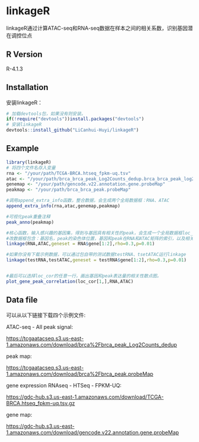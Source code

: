 # linkageR

linkageR通过计算ATAC-seq和RNA-seq数据在样本之间的相关系数，识别基因潜在调控位点

## R Version

R-4.1.3

## Installation

安装linkageR：

``` r
# 加载devtools包，如果没有则安装。
if(!require("devtools"))install.packages("devtools")
# 安装linkageR
devtools::install_github("LiCanhui-Huyi/linkageR")
```

## Example

``` r
library(linkageR)
# 将四个文件名存入变量
rna <- "/your/path/TCGA-BRCA.htseq_fpkm-uq.tsv"
atac <- "/your/path/brca_brca_peak_Log2Counts_dedup.brca_brca_peak_log2counts_dedup"
genemap <- "/your/path/gencode.v22.annotation.gene.probeMap"
peakmap <- "/your/path/brca_brca_peak.probeMap"

#调用append_extra_info函数，整合数据，会生成两个全局数据框：RNA、ATAC
append_extra_info(rna,atac,genemap,peakmap)

#可视化peak重叠注释
peak_anno(peakmap)

#核心函数，输入感兴趣的基因集，得到与基因具有相关性的peak，会生成一个全局数据框loc_cor,
#改数据框包含：基因名，peak的染色体位置，基因和peak在RNA和ATAC矩阵的索引，以及相关性系数和p值
linkage(RNA,ATAC,geneset = RNA$gene[1:2],rho=0.3,p=0.01)

#如果你没有下载示例数据，可以通过包自带的测试数据testRNA、tsetATAC运行linkage
linkage(testRNA,testATAC,geneset = testRNA$gene[1:2],rho=0.3,p=0.01)


#最后可以选择loc_cor的任意一行，画出基因和peak表达量的相关性散点图。
plot_gene_peak_correlation(loc_cor[1,],RNA,ATAC)
```

## Data file

可以从以下链接下载四个示例文件:

ATAC-seq - All peak signal:

<https://tcgaatacseq.s3.us-east-1.amazonaws.com/download/brca%2Fbrca_peak_Log2Counts_dedup>

peak map:

<https://tcgaatacseq.s3.us-east-1.amazonaws.com/download/brca%2Fbrca_peak.probeMap>

gene expression RNAseq - HTSeq - FPKM-UQ:

<https://gdc-hub.s3.us-east-1.amazonaws.com/download/TCGA-BRCA.htseq_fpkm-uq.tsv.gz>

gene map:

<https://gdc-hub.s3.us-east-1.amazonaws.com/download/gencode.v22.annotation.gene.probeMap>
